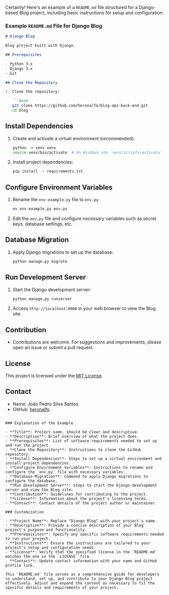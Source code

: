 Certainly! Here's an example of a `README.md` file structured for a Django-based Blog project, including basic instructions for setup and configuration:

### Example `README.md` File for Django Blog

```markdown
# Django Blog

Blog project built with Django.

## Prerequisites

- Python 3.x
- Django 3.x
- Git

## Clone the Repository

1. Clone the repository:

   ```bash
   git clone https://github.com/heronalfo/blog-api-back-end.git
   cd blog
   ```

## Install Dependencies

1. Create and activate a virtual environment (recommended):

   ```bash
   python -m venv venv
   source venv/bin/activate  # On Windows use `venv\Scripts\activate`
   ```

2. Install project dependencies:

   ```bash
   pip install -r requirements.txt
   ```

## Configure Environment Variables

1. Rename the `env-example.py` file to `env.py`:

   ```bash
   mv env-example.py env.py
   ```

2. Edit the `env.py` file and configure necessary variables such as secret keys, database settings, etc.

## Database Migration

1. Apply Django migrations to set up the database:

   ```bash
   python manage.py migrate
   ```

## Run Development Server

1. Start the Django development server:

   ```bash
   python manage.py runserver
   ```

2. Access `http://localhost:8000` in your web browser to view the Blog site.

## Contribution

- Contributions are welcome. For suggestions and improvements, please open an issue or submit a pull request.

## License

This project is licensed under the [MIT License](./LICENSE).

## Contact

- Name: João Pedro Silva Santos
- GitHub: [heronalfo](https://github.com/heronalfo)
```

### Explanation of the Example

- **Title**: Project name, should be clear and descriptive.
- **Description**: Brief overview of what the project does.
- **Prerequisites**: List of software requirements needed to set up and run the project.
- **Clone the Repository**: Instructions to clone the GitHub repository.
- **Install Dependencies**: Steps to set up a virtual environment and install project dependencies.
- **Configure Environment Variables**: Instructions to rename and configure the `env.py` file with necessary variables.
- **Database Migration**: Command to apply Django migrations to configure the database.
- **Run Development Server**: Steps to start the Django development server and view the Blog site.
- **Contribution**: Guidelines for contributing to the project.
- **License**: Information about the project's licensing terms.
- **Contact**: Contact details of the project author or maintainer.

### Customization

- **Project Name**: Replace "Django Blog" with your project's name.
- **Description**: Provide a concise description of your Blog project's purpose and functionality.
- **Prerequisites**: Specify any specific software requirements needed to run your project.
- **Instructions**: Ensure the instructions are tailored to your project's setup and configuration needs.
- **License**: Verify that the specified license in the `README.md` matches the one in the `LICENSE` file.
- **Contact**: Update contact information with your name and GitHub profile link.

This `README.md` file serves as a comprehensive guide for developers to understand, set up, and contribute to your Django Blog project effectively. Adjust and expand the content as necessary to fit the specific details and requirements of your project.